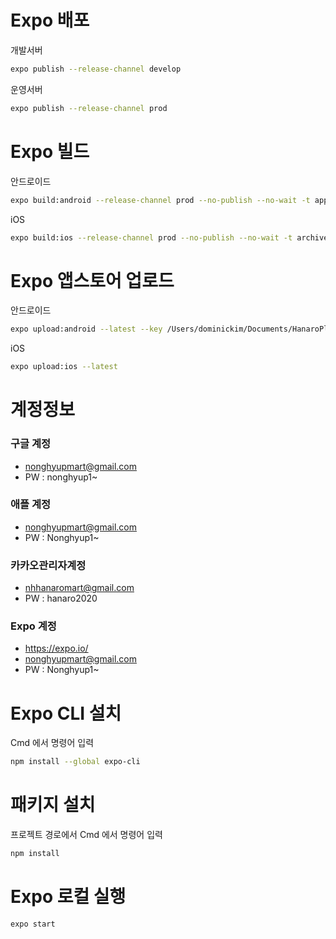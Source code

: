 # Expo 배포

개발서버

```bash
expo publish --release-channel develop
```

운영서버

```bash
expo publish --release-channel prod
```

# Expo 빌드

안드로이드

```bash
expo build:android --release-channel prod --no-publish --no-wait -t app-bundle
```

iOS

```bash
expo build:ios --release-channel prod --no-publish --no-wait -t archive
```

# Expo 앱스토어 업로드

안드로이드

```bash
expo upload:android --latest --key /Users/dominickim/Documents/HanaroPlus/pc-api-8118189818183052496-280-3c18658bab02.json
```

iOS

```bash
expo upload:ios --latest
```

# 계정정보

### 구글 계정

- nonghyupmart@gmail.com
- PW : nonghyup1~

### 애플 계정

- nonghyupmart@gmail.com
- PW : Nonghyup1~

### 카카오관리자계정

- nhhanaromart@gmail.com
- PW : hanaro2020

### Expo 계정

- https://expo.io/
- nonghyupmart@gmail.com
- PW : Nonghyup1~

# Expo CLI 설치

Cmd 에서 명령어 입력

```bash
npm install --global expo-cli
```

# 패키지 설치

프로젝트 경로에서 Cmd 에서 명령어 입력

```bash
npm install
```

# Expo 로컬 실행

```bash
expo start
```
